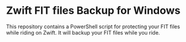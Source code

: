 # Zwift FIT files Backup for Windows
This repository contains a PowerShell script for protecting your FIT files while riding on Zwift. It will backup your FIT files while you ride.